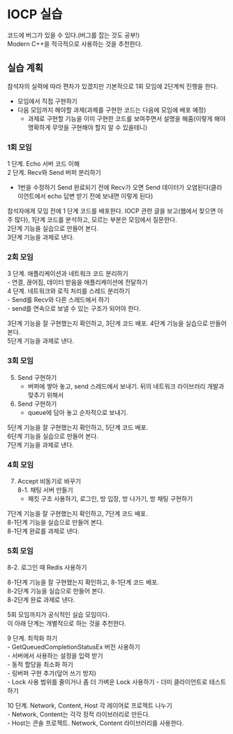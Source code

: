 # IOCP 실습
코드에 버그가 있을 수 있다.(버그를 잡는 것도 공부!)    
Modern C++을 적극적으로 사용하는 것을 추천한다.  
  
  
## 실습 계획
참석자의 실력에 따라 편차가 있겠지만 기본적으로 1회 모임에 2단계씩 진행을 한다.  
- 모임에서 직접 구현하기
- 다음 모임까지 해야할 과제(과제를 구현한 코드는 다음에 모임에 배포 예정)  
    - 과제로 구현할 기능을 이미 구현한 코드를 보여주면서 설명을 해줌(이렇게 해야 명확하게 무엇을 구현해야 할지 알 수 있을테니)  
  
### 1회 모임  
1 단계. Echo 서버 코드 이해  
2 단계. Recv와 Send 버퍼 분리하기  
 - 1번을 수정하기 Send 완료되기 전에 Recv가 오면 Send 데이터가 오염된다(클라이언트에서 echo 답변 받기 전에 보내면 이렇게 된다)
  
참석자에게 모임 전에 1 단계 코드를 배포한다. IOCP 관련 글을 보고(웹에서 찾으면 아주 많다), 1단계 코드를 분석하고, 모르는 부분은 모임에서 질문한다.  
2단계 기능을 실습으로 만들어 본다.  
3단계 기능을 과제로 낸다.  
  
  
### 2회 모임 
3 단계. 애플리케이션과 네트워크 코드 분리하기  
    - 연결, 끊어짐, 데이터 받음을 애플리케이션에 전달하기  
4 단계. 네트워크와 로직 처리를 스레드 분리하기  
    - Send를 Recv와 다른 스레드에서 하기  
    - send를 연속으로 보낼 수 있는 구조가 되어야 한다.  
  
3단계 기능을 잘 구현했는지 확인하고, 3단계 코드 배포.
4단계 기능을 실습으로 만들어 본다.  
5단계 기능을 과제로 낸다.  
  
  
### 3회 모임 
5. Send 구현하기  
    - 버퍼에 쌓아 놓고, send 스레드에서 보내기. 뒤의 네트워크 라이브러리 개발과 맞추기 위해서  
6. Send 구현하기  
    - queue에 담아 놓고 순차적으로 보내기.    
  
5단계 기능을 잘 구현했는지 확인하고, 5단계 코드 배포.  
6단계 기능을 실습으로 만들어 본다.  
7단계 기능을 과제로 낸다.  
  
   
### 4회 모임 
7. Accept 비동기로 바꾸기  
8-1. 채팅 서버 만들기    
    - 패킷 구조 사용하기, 로그인, 방 입장, 방 나가기, 방 채팅 구현하기    
    
7단계 기능을 잘 구현했는지 확인하고, 7단계 코드 배포.  
8-1단계 기능을 실습으로 만들어 본다.  
8-1단계 완료를 과제로 낸다.    
  
  
### 5회 모임
8-2. 로그인 때 Redis 사용하기        
    
8-1단계 기능을 잘 구현했는지 확인하고, 8-1단계 코드 배포.  
8-2단계 기능을 실습으로 만들어 본다.    
8-2단계 완료 과제로 낸다.    
  
  
5회 모임까지가 공식적인 실습 모임이다.  
이 아래 단계는 개별적으로 하는 것을 추천한다.    
    
9 단계. 최적화 하기    
    - GetQueuedCompletionStatusEx 버전 사용하기    
    - 서버에서 사용하는 설정을 입력 받기  
    - 동적 할당을 최소화 하기  
    - 링버퍼 구현 추가(덮어 쓰기 방지)  
	- Lock 사용 범위를 줄이거나 좀 더 가벼운 Lock 사용하기
	- 더미 클라이언트로 테스트 하기   
  
10 단계. Network, Content, Host 각 레이어로 프로젝트 나누기  
    - Network, Content는 각각 정적 라이브러리로 만든다.  
	- Host는 콘솔 프로젝트. Network, Content 라이브러리를 사용한다.  
  
